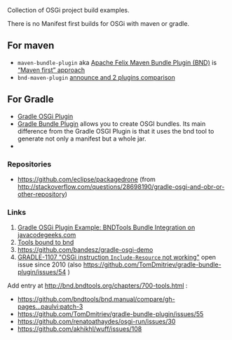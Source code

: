 
Collection of OSGi project build examples.

There is no Manifest first builds for OSGi with maven or gradle.

## For maven

- `maven-bundle-plugin`
aka [Apache Felix Maven Bundle Plugin (BND)](http://felix.apache.org/documentation/subprojects/apache-felix-maven-bundle-plugin-bnd.html)
is [“Maven first” approach](http://bnd.bndtools.org/tools/maven-felix.html) 
- `bnd-maven-plugin` [announce and 2 plugins comparison](http://njbartlett.name/2015/03/27/announcing-bnd-maven-plugin.html)

## For Gradle

- [Gradle OSGi Plugin]()
- [Gradle Bundle Plugin](https://github.com/TomDmitriev/gradle-bundle-plugin) allows you to create OSGI bundles. Its main difference from the Gradle OSGI Plugin is that it uses the bnd tool to generate not only a manifest but a whole jar.
-


### Repositories

- https://github.com/eclipse/packagedrone (from http://stackoverflow.com/questions/28698190/gradle-osgi-and-obr-or-other-repository)


### Links

1. [Gradle OSGi Plugin Example: BNDTools Bundle Integration on javacodegeeks.com](https://examples.javacodegeeks.com/core-java/gradle/gradle-osgi-plugin-example/)
1. [Tools bound to bnd](http://bnd.bndtools.org/chapters/700-tools.html)
2. https://github.com/bandesz/gradle-osgi-demo
3. [GRADLE-1107 "OSGi instruction `Include-Resource` not working"](https://issues.gradle.org/browse/GRADLE-1107) open issue since 2010 (also https://github.com/TomDmitriev/gradle-bundle-plugin/issues/54 )


Add entry at http://bnd.bndtools.org/chapters/700-tools.html :
- https://github.com/bndtools/bnd.manual/compare/gh-pages...paulvi:patch-3
- https://github.com/TomDmitriev/gradle-bundle-plugin/issues/55
- https://github.com/renatoathaydes/osgi-run/issues/30
- https://github.com/akhikhl/wuff/issues/108
